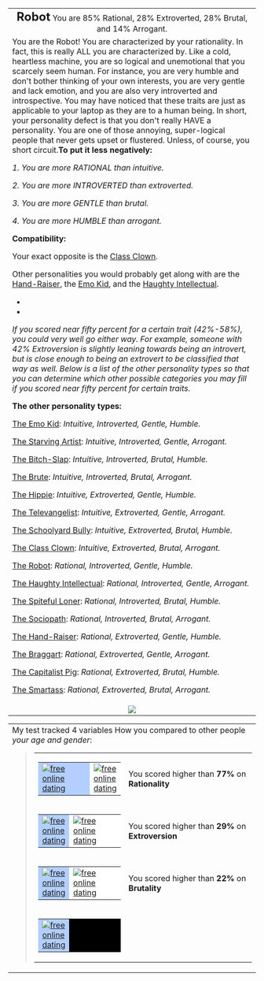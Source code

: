 
<table align="center" cellpadding="20">
<tr>
<td align="center"><font size="5"><strong>Robot</strong></font>
You are 85% Rational, 28% Extroverted, 28% Brutal, and 14% Arrogant.</td>
</tr>
<tr>
<td>You are the Robot!  You are characterized by your rationality.  In fact, this is really ALL you are characterized by.  Like a cold, heartless machine, you are so logical and unemotional that you scarcely seem human.  For instance, you are very humble and don't bother thinking of your own interests, you are very gentle and lack emotion, and you are also very introverted and introspective.  You may have noticed that these traits are just as applicable to your laptop as they are to a human being.  In short, your personality defect is that you don't really HAVE a personality.  You are one of those annoying, super-logical people that never gets upset or flustered.  Unless, of course, you short circuit.<strong>To put it less negatively:</strong>

<em>1.  You are more RATIONAL than intuitive.
</em>

<em> </em>

<em>2.  You are more INTROVERTED than extroverted.</em>

<em>3.  You are more GENTLE than brutal.</em>

<em>4.  You are more HUMBLE than arrogant.</em>

<strong>Compatibility:</strong>

Your exact opposite is the <a href="http://www.okcupid.com/tests/describescore?testid=4741219933576750506&amp;score0=0&amp;score1=100&amp;score2=100&amp;score3=100">Class Clown</a>.

Other personalities you would probably get along with are the <a href="http://www.okcupid.com/tests/describescore?testid=4741219933576750506&amp;score0=100&amp;score1=100&amp;score2=0&amp;score3=0">Hand-Raiser</a>, the <a href="http://www.okcupid.com/tests/describescore?testid=4741219933576750506&amp;score0=0&amp;score1=0&amp;score2=0&amp;score3=0">Emo Kid</a>, and the <a href="http://www.okcupid.com/tests/describescore?testid=4741219933576750506&amp;score0=100&amp;score1=0&amp;score2=0&amp;score3=100">Haughty Intellectual</a>.

*

*

<em>If you scored near fifty percent for a certain trait (42%-58%), you could very well go either way.  For example, someone with 42% Extroversion is slightly leaning towards being an introvert, but is close enough to being an extrovert to be classified that way as well.  Below is a list of the other personality types so that you can determine which other possible categories you may fill if you scored near fifty percent for certain traits.</em>

<strong>The other personality types:</strong>

<a href="http://www.okcupid.com/tests/describescore?testid=4741219933576750506&amp;score0=0&amp;score1=0&amp;score2=0&amp;score3=0">The Emo Kid</a>:  <em>Intuitive, Introverted, Gentle, Humble.</em>

<a href="http://www.okcupid.com/tests/describescore?testid=4741219933576750506&amp;score0=0&amp;score1=0&amp;score2=0&amp;score3=100">The Starving Artist</a>:  <em>Intuitive, Introverted, Gentle, Arrogant.</em>

<a href="http://www.okcupid.com/tests/describescore?testid=4741219933576750506&amp;score0=0&amp;score1=0&amp;score2=100&amp;score3=0">The Bitch-Slap</a>:  <em>Intuitive, Introverted, Brutal, Humble.</em>

<a href="http://www.okcupid.com/tests/describescore?testid=4741219933576750506&amp;score0=0&amp;score1=0&amp;score2=100&amp;score3=100">The Brute</a>:  <em>Intuitive, Introverted, Brutal, Arrogant.</em>

<a href="http://www.okcupid.com/tests/describescore?testid=4741219933576750506&amp;score0=0&amp;score1=100&amp;score2=0&amp;score3=0">The Hippie</a>:  <em>Intuitive, Extroverted, Gentle, Humble.</em>

<a href="http://www.okcupid.com/tests/describescore?testid=4741219933576750506&amp;score0=0&amp;score1=100&amp;score2=0&amp;score3=100">The Televangelist</a>:  <em>Intuitive, Extroverted, Gentle, Arrogant.</em>

<a href="http://www.okcupid.com/tests/describescore?testid=4741219933576750506&amp;score0=0&amp;score1=100&amp;score2=100&amp;score3=0">The Schoolyard Bully</a>:  <em>Intuitive, Extroverted, Brutal, Humble.</em>

<a href="http://www.okcupid.com/tests/describescore?testid=4741219933576750506&amp;score0=0&amp;score1=100&amp;score2=100&amp;score3=100">The Class Clown</a>:  <em>Intuitive, Extroverted, Brutal, Arrogant.</em>

<a href="http://www.okcupid.com/tests/describescore?testid=4741219933576750506&amp;score0=100&amp;score1=0&amp;score2=0&amp;score3=0">The Robot</a>:  <em>Rational, Introverted, Gentle, Humble.</em>

<a href="http://www.okcupid.com/tests/describescore?testid=4741219933576750506&amp;score0=100&amp;score1=0&amp;score2=0&amp;score3=100">The Haughty Intellectual</a>:  <em>Rational, Introverted, Gentle, Arrogant.</em>

<a href="http://www.okcupid.com/tests/describescore?testid=4741219933576750506&amp;score0=100&amp;score1=0&amp;score2=100&amp;score3=0">The Spiteful Loner</a>:  <em>Rational, Introverted, Brutal, Humble.</em>

<a href="http://www.okcupid.com/tests/describescore?testid=4741219933576750506&amp;score0=100&amp;score1=0&amp;score2=100&amp;score3=100">The Sociopath</a>:  <em>Rational, Introverted, Brutal, Arrogant.</em>

<a href="http://www.okcupid.com/tests/describescore?testid=4741219933576750506&amp;score0=100&amp;score1=100&amp;score2=0&amp;score3=0">The Hand-Raiser</a>:  <em>Rational, Extroverted, Gentle, Humble.</em>

<a href="http://www.okcupid.com/tests/describescore?testid=4741219933576750506&amp;score0=100&amp;score1=100&amp;score2=0&amp;score3=100">The Braggart</a>:  <em>Rational, Extroverted, Gentle, Arrogant.</em>

<a href="http://www.okcupid.com/tests/describescore?testid=4741219933576750506&amp;score0=100&amp;score1=100&amp;score2=100&amp;score3=0">The Capitalist Pig</a>:  <em>Rational, Extroverted, Brutal, Humble.</em>

<a href="http://www.okcupid.com/tests/describescore?testid=4741219933576750506&amp;score0=100&amp;score1=100&amp;score2=100&amp;score3=100">The Smartass</a>:  <em>Rational, Extroverted, Brutal, Arrogant.</em></td>
</tr>
<tr>
<td align="center"><img src="http://is1.okcupid.com/users/156/664/1566642811609810544/mt1114812194.jpg" /></td>
</tr>
</table>
<table cellpadding="20">
<tr>
<td><span id="comparisonarea">My test tracked 4 variables How you compared to other people <em>your age and gender</em>:
<blockquote>
<table border="0" cellpadding="0" cellspacing="4">
<tr>
<td valign="middle">
<table bgcolor="black" border="0" cellpadding="0" cellspacing="1">
<tr>
<td bgcolor="#b2cfff" height="20" width="116"><a href="http://www.okcupid.com"><img src="http://is0.okcupid.com/graphics/0.gif" alt="free online dating" border="0" /></a></td>
<td bgcolor="white" width="34"><a href="http://www.okcupid.com"><img src="http://is0.okcupid.com/graphics/0.gif" alt="free online dating" border="0" /></a></td>
</tr>
</table>
</td>
<td valign="middle">You scored higher than <strong>77%</strong> on <strong>Rationality</strong></td>
</tr>
<tr>
<td valign="middle">
<table bgcolor="black" border="0" cellpadding="0" cellspacing="1">
<tr>
<td bgcolor="#b2cfff" height="20" width="44"><a href="http://www.okcupid.com"><img src="http://is0.okcupid.com/graphics/0.gif" alt="free online dating" border="0" /></a></td>
<td bgcolor="white" width="106"><a href="http://www.okcupid.com"><img src="http://is0.okcupid.com/graphics/0.gif" alt="free online dating" border="0" /></a></td>
</tr>
</table>
</td>
<td valign="middle">You scored higher than <strong>29%</strong> on <strong>Extroversion</strong></td>
</tr>
<tr>
<td valign="middle">
<table bgcolor="black" border="0" cellpadding="0" cellspacing="1">
<tr>
<td bgcolor="#b2cfff" height="20" width="33"><a href="http://www.okcupid.com"><img src="http://is0.okcupid.com/graphics/0.gif" alt="free online dating" border="0" /></a></td>
<td bgcolor="white" width="117"><a href="http://www.okcupid.com"><img src="http://is0.okcupid.com/graphics/0.gif" alt="free online dating" border="0" /></a></td>
</tr>
</table>
</td>
<td valign="middle">You scored higher than <strong>22%</strong> on <strong>Brutality</strong></td>
</tr>
<tr>
<td valign="middle">
<table bgcolor="black" border="0" cellpadding="0" cellspacing="1">
<tr>
<td bgcolor="#b2cfff" height="20" width="8"><a href="http://www.okcupid.com"><img src="http://is0.okcupid.com/graphics/0.gif" alt="free online dating" border="0" /></a></td>
